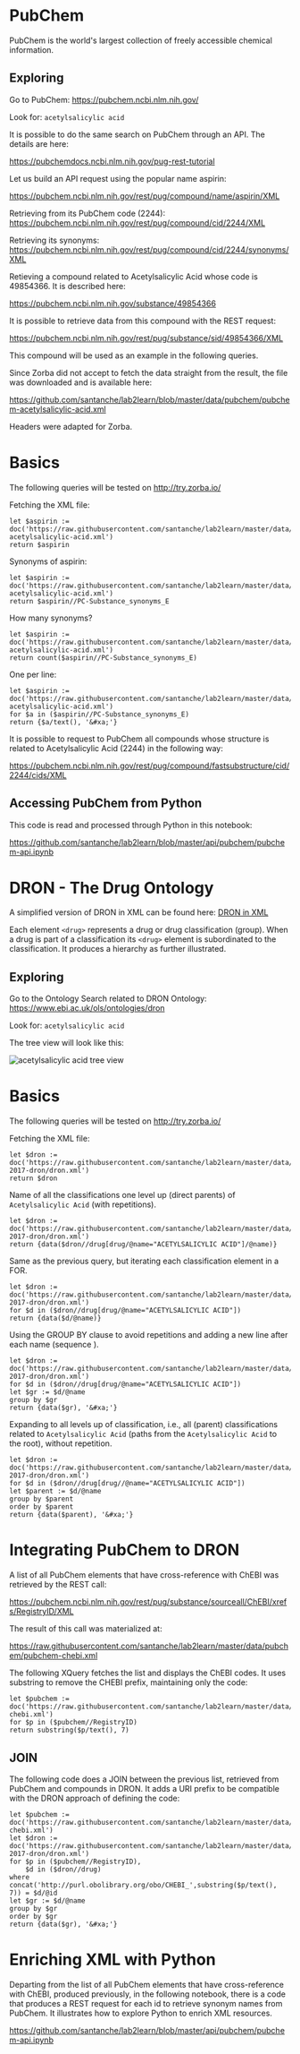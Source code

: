 # PubChem

PubChem is the world's largest collection of freely accessible chemical information.

## Exploring

Go to PubChem: https://pubchem.ncbi.nlm.nih.gov/

Look for: `acetylsalicylic acid`

It is possible to do the same search on PubChem through an API. The details are here:

https://pubchemdocs.ncbi.nlm.nih.gov/pug-rest-tutorial

Let us build an API request using the popular name aspirin:

https://pubchem.ncbi.nlm.nih.gov/rest/pug/compound/name/aspirin/XML

Retrieving from its PubChem code (2244):
https://pubchem.ncbi.nlm.nih.gov/rest/pug/compound/cid/2244/XML

Retrieving its synonyms:
https://pubchem.ncbi.nlm.nih.gov/rest/pug/compound/cid/2244/synonyms/XML

Retieving a compound related to Acetylsalicylic Acid whose code is 49854366. It is described here:

https://pubchem.ncbi.nlm.nih.gov/substance/49854366

It is possible to retrieve data from this compound with the REST request:

https://pubchem.ncbi.nlm.nih.gov/rest/pug/substance/sid/49854366/XML

This compound will be used as an example in the following queries. 

Since Zorba did not accept to fetch the data straight from the result, the file was downloaded and is available here:

https://github.com/santanche/lab2learn/blob/master/data/pubchem/pubchem-acetylsalicylic-acid.xml

Headers were adapted for Zorba.

# Basics

The following queries will be tested on http://try.zorba.io/

Fetching the XML file:

~~~xquery
let $aspirin := doc('https://raw.githubusercontent.com/santanche/lab2learn/master/data/pubchem/pubchem-acetylsalicylic-acid.xml')
return $aspirin
~~~


Synonyms of aspirin:
~~~xquery
let $aspirin := doc('https://raw.githubusercontent.com/santanche/lab2learn/master/data/pubchem/pubchem-acetylsalicylic-acid.xml')
return $aspirin//PC-Substance_synonyms_E
~~~

How many synonyms?

~~~xquery
let $aspirin := doc('https://raw.githubusercontent.com/santanche/lab2learn/master/data/pubchem/pubchem-acetylsalicylic-acid.xml')
return count($aspirin//PC-Substance_synonyms_E)
~~~

One per line:

~~~xquery
let $aspirin := doc('https://raw.githubusercontent.com/santanche/lab2learn/master/data/pubchem/pubchem-acetylsalicylic-acid.xml')
for $a in ($aspirin//PC-Substance_synonyms_E)
return {$a/text(), '&#xa;'}
~~~

It is possible to request to PubChem all compounds whose structure is related to Acetylsalicylic Acid (2244) in the following way:

https://pubchem.ncbi.nlm.nih.gov/rest/pug/compound/fastsubstructure/cid/2244/cids/XML

## Accessing PubChem from Python

This code is read and processed through Python in this notebook:

https://github.com/santanche/lab2learn/blob/master/api/pubchem/pubchem-api.ipynb

# DRON - The Drug Ontology

A simplified version of DRON in XML can be found here:
[DRON in XML](/data/faers-2017-dron/dron.xml)

Each element `<drug>` represents a drug or drug classification (group). When a drug is part of a classification its `<drug>` element is subordinated to the classification. It produces a hierarchy as further illustrated.

## Exploring

Go to the Ontology Search related to DRON Ontology: https://www.ebi.ac.uk/ols/ontologies/dron

Look for: `acetylsalicylic acid`

The tree view will look like this:

![acetylsalicylic acid tree view](ontology-search-acetylsalicylic-acid)

# Basics

The following queries will be tested on http://try.zorba.io/

Fetching the XML file:

~~~xquery
let $dron := doc('https://raw.githubusercontent.com/santanche/lab2learn/master/data/faers-2017-dron/dron.xml')
return $dron
~~~

Name of all the classifications one level up (direct parents) of `Acetylsalicylic Acid` (with repetitions).

~~~xquery
let $dron := doc('https://raw.githubusercontent.com/santanche/lab2learn/master/data/faers-2017-dron/dron.xml')
return {data($dron//drug[drug/@name="ACETYLSALICYLIC ACID"]/@name)}
~~~

Same as the previous query, but iterating each classification element in a FOR.

~~~xquery
let $dron := doc('https://raw.githubusercontent.com/santanche/lab2learn/master/data/faers-2017-dron/dron.xml')
for $d in ($dron//drug[drug/@name="ACETYLSALICYLIC ACID"])
return {data($d/@name)}
~~~

Using the GROUP BY clause to avoid repetitions and adding a new line after each name (sequence &#xa;).

~~~xquery
let $dron := doc('https://raw.githubusercontent.com/santanche/lab2learn/master/data/faers-2017-dron/dron.xml')
for $d in ($dron//drug[drug/@name="ACETYLSALICYLIC ACID"])
let $gr := $d/@name
group by $gr
return {data($gr), '&#xa;'}
~~~

Expanding to all levels up of classification, i.e., all (parent) classifications related to `Acetylsalicylic Acid` (paths from the `Acetylsalicylic Acid` to the root), without repetition.

~~~xquery
let $dron := doc('https://raw.githubusercontent.com/santanche/lab2learn/master/data/faers-2017-dron/dron.xml')
for $d in ($dron//drug[drug//@name="ACETYLSALICYLIC ACID"])
let $parent := $d/@name
group by $parent
order by $parent
return {data($parent), '&#xa;'}
~~~

# Integrating PubChem to DRON

A list of all PubChem elements that have cross-reference with ChEBI was retrieved by the REST call:

https://pubchem.ncbi.nlm.nih.gov/rest/pug/substance/sourceall/ChEBI/xrefs/RegistryID/XML

The result of this call was materialized at:

https://raw.githubusercontent.com/santanche/lab2learn/master/data/pubchem/pubchem-chebi.xml

The following XQuery fetches the list and displays the ChEBI codes. It uses substring to remove the CHEBI prefix, maintaining only the code:

~~~xquery
let $pubchem := doc('https://raw.githubusercontent.com/santanche/lab2learn/master/data/pubchem/pubchem-chebi.xml')
for $p in ($pubchem//RegistryID)
return substring($p/text(), 7)
~~~

## JOIN

The following code does a JOIN between the previous list, retrieved from PubChem and compounds in DRON. It adds a URI prefix to be compatible with the DRON approach of defining the code:

~~~xquery
let $pubchem := doc('https://raw.githubusercontent.com/santanche/lab2learn/master/data/pubchem/pubchem-chebi.xml')
let $dron := doc('https://raw.githubusercontent.com/santanche/lab2learn/master/data/faers-2017-dron/dron.xml')
for $p in ($pubchem//RegistryID),
    $d in ($dron//drug)
where concat('http://purl.obolibrary.org/obo/CHEBI_',substring($p/text(), 7)) = $d/@id
let $gr := $d/@name
group by $gr
order by $gr
return {data($gr), '&#xa;'}
~~~

# Enriching XML with Python

Departing from the list of all PubChem elements that have cross-reference with ChEBI, produced previously, in the following notebook, there is a code that produces a REST request for each id to retrieve synonym names from PubChem. It illustrates how to explore Python to enrich XML resources.

https://github.com/santanche/lab2learn/blob/master/api/pubchem/pubchem-api.ipynb